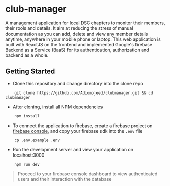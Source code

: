 # club-manager
A management application for local DSC chapters to monitor their members, their rools and details. It aim at reducing the stress of manual documentation as you can add, delete and view any member details anytime, anywhere in your mobile phone or laptop. This web application is built with ReactJS on the frontend and implemented Google's firebase Backend as a Service (BaaS) for its authentication, authorization and backend as a whole.

## Getting Started
- Clone this repository and change directory into the clone repo
```git
    git clone https://github.com/Adiomojeed/clubmanager.git && cd clubmanager
```
- After cloning, install all NPM dependencies
```npm
    npm install
```
- To connect the application to firebase, create a firebase project on [firebase console](https://console.firebase.google.com), and copy your firebase sdk into the `.env` file
```npm
    cp .env.example .env
```
- Run the development server and view your application on localhost:3000
```npm
    npm run dev
```
> Proceed to your firebase console dashboard to view authenticated users and their interaction with the database
